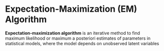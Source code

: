 # Expectation-Maximization (EM) Algorithm

**Expectation-maximization algorithm** is an iterative method to find maximum likelihood or maximum a posteriori estimates of parameters in statistical models, where the model depends on unobserved latent variables
